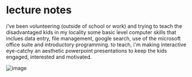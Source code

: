# lecture notes
i've been volunteering (outside of school or work) and trying to teach the disadvantaged kids in my locality some basic level computer skills that inclues data entry, file management, google search, use of the microsoft office suite and introductory programming. to teach, i'm making interactive eye-catchy an aesthetic powerpoint presentations to keep the kids engaged, interested and motivated. 

![image](https://github.com/user-attachments/assets/ad0f5010-ba7d-416a-b360-487235f66808)

